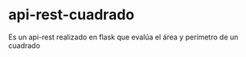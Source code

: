 # api-rest-cuadrado
Es un api-rest realizado en flask que evalúa el área y perímetro de un cuadrado
